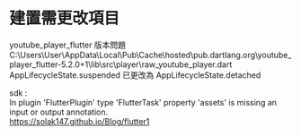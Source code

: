 # 建置需更改項目

youtube_player_flutter 版本問題 <br/>
C:\Users\User\AppData\Local\Pub\Cache\hosted\pub.dartlang.org\youtube_player_flutter-5.2.0+1\lib\src\player\raw_youtube_player.dart<br/>
AppLifecycleState.suspended 已更改為 AppLifecycleState.detached 

sdk : <br/>
In plugin 'FlutterPlugin' type 'FlutterTask' property 'assets' is missing an input or output annotation.<br/>
https://solak147.github.io/Blog/flutter1
